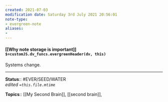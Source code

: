 ```yaml
---
created: 2021-07-03
modification date: Saturday 3rd July 2021 20:56:01
note-type: 
- evergreen-note
aliases:
- 
---
```


#### [[Why note storage is important]] `$=customJS.dv_funcs.evergreenHeader(dv, this)`

Systems change.

---

**Status**:: #EVER/SEED/WATER   
*edited `=this.file.mtime`*

**Topics**:: [[My Second Brain]], [[second brain]],  
	
